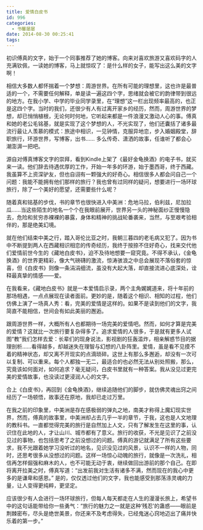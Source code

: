 ```yaml
---
title: 爱情白皮书
id: 996
categories:
  - 书馨屡屡
date: 2014-08-30 00:25:41
tags:
---
```


初识傅真的文字，始于一个同事推荐了她的博客。向来对喜欢旅游又喜欢码字的人充满钦佩，一读她的博客，马上就惊叹了：是什么样的女子，能写出这么美的文字啊！

相信大多数人都怀揣着一个梦想：周游世界。在所有可能的理想里，这也许是最普适的一个，不需要任何解释，单是读一遍这四个字，思绪就会被它的韵律带到很远的地方。在我小学、中学的毕业同学录里，在“理想”这一栏出现频率最高的，也正是这四个字。当时的我们，还很少有人有过离开家乡的经历，然而，周游世界的梦想，却已悄悄植根，无论何时何地，它听起来都是一件浪漫又激动人心的事。傅真和她的老公毛铭基，就是实现了这个梦想的人，不光实现了，他们还囊括了诸多最流行最让人羡慕的模式：旅途中相识，一见钟情，克服异地恋，步入婚姻殿堂，辞职旅行，环游世界，写博客，出书…… 多么传奇、潇洒的故事，任谁听了都会心潮澎湃一把吧。

源自对傅真博客文字的崇拜，看到Kindle上架了《最好金龟换酒》的电子书，就买来一读。他们辞去待遇优厚的工作，开始一年多的环游，始于墨西哥，终于西藏。我虽算不上资深驴友，但也自诩有一颗强大的好奇心。相信很多人都会问自己一个问题：我能不能拥有他们那样的旅行？我也曾有过同样的疑问，想要进行一场环球旅行，除了一个美好的愿望，还需要些什么呢？

随着真和铭基的步伐，书的章节也很快进入中美洲：危地马拉，伯利兹，尼加拉瓜……当这些陌生的地名一个个在我眼前展开，世界另一头的神秘面纱正慢慢隐去，危险和贫穷赤裸裸的暴露，身体和精神的挑战轮番袭来，当然，与至艰考验相伴的，那是绝美幻境。

就在他们结束中美之行，踏入哥伦比亚之时，我朝三暮四的老毛病又犯了。因为书中不断提到两人在西藏相识相恋的传奇经历，我终于按捺不住好奇心，找来交代他们爱情前世今生的《藏地白皮书》，迫不及待地想要一窥究竟。不得不承认，《金龟换酒》的世界更精彩，像大气磅礴的激流，惊涛骇浪之中总会展现不落俗套的惊喜，但《白皮书》则像一条涓涓细流，虽没有大起大落，却直接流进心底深处，诠释最真挚的情感——爱。

在我看来，《藏地白皮书》就是一本爱情启示录，两个主角娓娓道来，将十年前的那场相遇，一点点展现在读者面前。更妙的是，随着这个相识、相知的过程，他们仿佛上演了一场真人秀：看，完美的爱情是这样的。如果不是读到他们的文字，我简直不能相信，世间会有如此美丽的邂逅。

跟周游世界一样，大概所有人也都期待一场完美的爱情吧。然而，如何才算是完美的爱情？这就比一次旅行要复杂得多了。追求爱情的人很多，于是就有更多人试图“教”我们怎样去爱：长辈们的现身说法，影视剧的狂轰滥炸，相亲解惑节目的据理剖析……看得越多，却越迷失在理智与幻想的八卦阵里。爱情，虽是看不见摸不着的精神状态，却又离不开现实的点滴琐碎。这世上有那么多邂逅，却没有一次可以复制、可以重来。每个人都独一无二，最适合的也必然无法从别处照搬，那么，究竟该如何面对，如何追求？毫无疑问，白皮书里就有一种答案。我从没见过更完美的爱情故事，也没读过更浸润人心的文字。

合上《白皮书》，再回到《金龟换酒》，继续追随他们的脚步，就仿佛灵魂出窍之间经历了一场顿悟，故事还在原地，我却已走过万里。

在我之前的印象里，中美洲是存在感极弱的弹丸之地，南美才称得上魔幻现实世界，然而，傅真的故事里，中美洲却占去几乎一半的章节，于我，这也是人文地理的教科书。一直都觉得完美的旅行是自然加上人文，只有了解发生在这里的事，认识住在此地的人，才让山川、城市都有了意义。旅行的收获，不光是见识了之前没见过的事物，也包括思考了之前没想过的问题。傅真的游记就满足了所有这些要求，我不光跟着她学习没听过的地名，见识没见过的风景，认识不一样的人物，同时，还思考很多从没想过的问题。这样一场惊心动魄的旅行，就像是一次洗礼，相信再怎样倔强和麻木的人，也不可能无动于衷，继续做回出游前的那个自己。在即将离开拉美之时，傅真写道：“出发前我对生活有诸多不满，然而现在的我心中更多的是谦卑和感恩。” 是的，仅仅透过他们的文字，我也能感受到那荡涤灵魂的力量，让人变得更纯粹，更坚定。

应该很少有人会进行一场环球旅行，但每人每天都走在人生的漫漫长旅上，希望书中的这句话能带给你一些勇气：“旅行的魅力之一就是这种‘残忍’的蛊惑——眼前是荆棘密布，尽头是绝世美景，你还来不及考虑得失，已经鬼迷心窍地迈出了痛并快乐着的第一步。”
